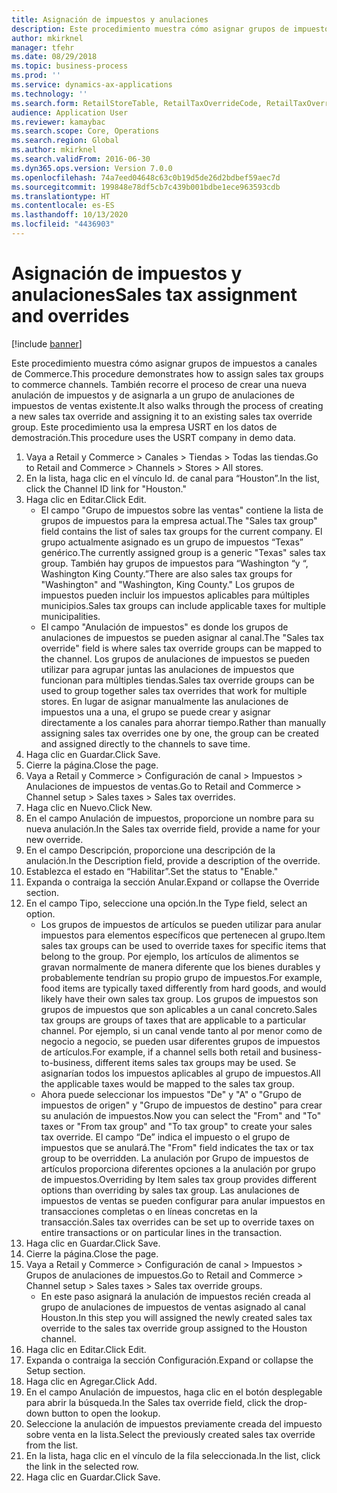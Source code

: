 ```yaml
---
title: Asignación de impuestos y anulaciones
description: Este procedimiento muestra cómo asignar grupos de impuestos a canales de Commerce.
author: mkirknel
manager: tfehr
ms.date: 08/29/2018
ms.topic: business-process
ms.prod: ''
ms.service: dynamics-ax-applications
ms.technology: ''
ms.search.form: RetailStoreTable, RetailTaxOverrideCode, RetailTaxOverrideGroup
audience: Application User
ms.reviewer: kamaybac
ms.search.scope: Core, Operations
ms.search.region: Global
ms.author: mkirknel
ms.search.validFrom: 2016-06-30
ms.dyn365.ops.version: Version 7.0.0
ms.openlocfilehash: 74a7eed04648c63c0b19d5de26d2bdbef59aec7d
ms.sourcegitcommit: 199848e78df5cb7c439b001bdbe1ece963593cdb
ms.translationtype: HT
ms.contentlocale: es-ES
ms.lasthandoff: 10/13/2020
ms.locfileid: "4436903"
---
```

# <a name="sales-tax-assignment-and-overrides"></a><span data-ttu-id="a529d-103">Asignación de impuestos y anulaciones</span><span class="sxs-lookup"><span data-stu-id="a529d-103">Sales tax assignment and overrides</span></span>

[!include [banner](../../includes/banner.md)]

<span data-ttu-id="a529d-104">Este procedimiento muestra cómo asignar grupos de impuestos a canales de Commerce.</span><span class="sxs-lookup"><span data-stu-id="a529d-104">This procedure demonstrates how to assign sales tax groups to commerce channels.</span></span> <span data-ttu-id="a529d-105">También recorre el proceso de crear una nueva anulación de impuestos y de asignarla a un grupo de anulaciones de impuestos de ventas existente.</span><span class="sxs-lookup"><span data-stu-id="a529d-105">It also walks through the process of creating a new sales tax override and assigning it to an existing sales tax override group.</span></span> <span data-ttu-id="a529d-106">Este procedimiento usa la empresa USRT en los datos de demostración.</span><span class="sxs-lookup"><span data-stu-id="a529d-106">This procedure uses the USRT company in demo data.</span></span>

1. <span data-ttu-id="a529d-107">Vaya a Retail y Commerce > Canales > Tiendas > Todas las tiendas.</span><span class="sxs-lookup"><span data-stu-id="a529d-107">Go to Retail and Commerce > Channels > Stores > All stores.</span></span>
2. <span data-ttu-id="a529d-108">En la lista, haga clic en el vínculo Id. de canal para “Houston”.</span><span class="sxs-lookup"><span data-stu-id="a529d-108">In the list, click the Channel ID link for "Houston."</span></span>
3. <span data-ttu-id="a529d-109">Haga clic en Editar.</span><span class="sxs-lookup"><span data-stu-id="a529d-109">Click Edit.</span></span>
    * <span data-ttu-id="a529d-110">El campo "Grupo de impuestos sobre las ventas" contiene la lista de grupos de impuestos para la empresa actual.</span><span class="sxs-lookup"><span data-stu-id="a529d-110">The "Sales tax group" field contains the list of sales tax groups for the current company.</span></span> <span data-ttu-id="a529d-111">El grupo actualmente asignado es un grupo de impuestos “Texas” genérico.</span><span class="sxs-lookup"><span data-stu-id="a529d-111">The currently assigned group is a generic "Texas" sales tax group.</span></span> <span data-ttu-id="a529d-112">También hay grupos de impuestos para “Washington “y “, Washington King County.”</span><span class="sxs-lookup"><span data-stu-id="a529d-112">There are also sales tax groups for "Washington" and "Washington, King County."</span></span> <span data-ttu-id="a529d-113">Los grupos de impuestos pueden incluir los impuestos aplicables para múltiples municipios.</span><span class="sxs-lookup"><span data-stu-id="a529d-113">Sales tax groups can include applicable taxes for multiple municipalities.</span></span>  
    * <span data-ttu-id="a529d-114">El campo "Anulación de impuestos" es donde los grupos de anulaciones de impuestos se pueden asignar al canal.</span><span class="sxs-lookup"><span data-stu-id="a529d-114">The "Sales tax override" field is where sales tax override groups can be mapped to the channel.</span></span> <span data-ttu-id="a529d-115">Los grupos de anulaciones de impuestos se pueden utilizar para agrupar juntas las anulaciones de impuestos que funcionan para múltiples tiendas.</span><span class="sxs-lookup"><span data-stu-id="a529d-115">Sales tax override groups can be used to group together sales tax overrides that work for multiple stores.</span></span> <span data-ttu-id="a529d-116">En lugar de asignar manualmente las anulaciones de impuestos una a una, el grupo se puede crear y asignar directamente a los canales para ahorrar tiempo.</span><span class="sxs-lookup"><span data-stu-id="a529d-116">Rather than manually assigning sales tax overrides one by one, the group can be created and assigned directly to the channels to save time.</span></span>  
4. <span data-ttu-id="a529d-117">Haga clic en Guardar.</span><span class="sxs-lookup"><span data-stu-id="a529d-117">Click Save.</span></span>
5. <span data-ttu-id="a529d-118">Cierre la página.</span><span class="sxs-lookup"><span data-stu-id="a529d-118">Close the page.</span></span>
6. <span data-ttu-id="a529d-119">Vaya a Retail y Commerce > Configuración de canal > Impuestos > Anulaciones de impuestos de ventas.</span><span class="sxs-lookup"><span data-stu-id="a529d-119">Go to Retail and Commerce > Channel setup > Sales taxes > Sales tax overrides.</span></span>
7. <span data-ttu-id="a529d-120">Haga clic en Nuevo.</span><span class="sxs-lookup"><span data-stu-id="a529d-120">Click New.</span></span>
8. <span data-ttu-id="a529d-121">En el campo Anulación de impuestos, proporcione un nombre para su nueva anulación.</span><span class="sxs-lookup"><span data-stu-id="a529d-121">In the Sales tax override field, provide a name for your new override.</span></span>
9. <span data-ttu-id="a529d-122">En el campo Descripción, proporcione una descripción de la anulación.</span><span class="sxs-lookup"><span data-stu-id="a529d-122">In the Description field, provide a description of the override.</span></span>
10. <span data-ttu-id="a529d-123">Establezca el estado en “Habilitar”.</span><span class="sxs-lookup"><span data-stu-id="a529d-123">Set the status to "Enable."</span></span>
11. <span data-ttu-id="a529d-124">Expanda o contraiga la sección Anular.</span><span class="sxs-lookup"><span data-stu-id="a529d-124">Expand or collapse the Override section.</span></span>
12. <span data-ttu-id="a529d-125">En el campo Tipo, seleccione una opción.</span><span class="sxs-lookup"><span data-stu-id="a529d-125">In the Type field, select an option.</span></span>
    * <span data-ttu-id="a529d-126">Los grupos de impuestos de artículos se pueden utilizar para anular impuestos para elementos específicos que pertenecen al grupo.</span><span class="sxs-lookup"><span data-stu-id="a529d-126">Item sales tax groups can be used to override taxes for specific items that belong to the group.</span></span> <span data-ttu-id="a529d-127">Por ejemplo, los artículos de alimentos se gravan normalmente de manera diferente que los bienes durables y probablemente tendrían su propio grupo de impuestos.</span><span class="sxs-lookup"><span data-stu-id="a529d-127">For example, food items are typically taxed differently from hard goods, and would likely have their own sales tax group.</span></span> <span data-ttu-id="a529d-128">Los grupos de impuestos son grupos de impuestos que son aplicables a un canal concreto.</span><span class="sxs-lookup"><span data-stu-id="a529d-128">Sales tax groups are groups of taxes that are applicable to a particular channel.</span></span> <span data-ttu-id="a529d-129">Por ejemplo, si un canal vende tanto al por menor como de negocio a negocio, se pueden usar diferentes grupos de impuestos de artículos.</span><span class="sxs-lookup"><span data-stu-id="a529d-129">For example, if a channel sells both retail and business-to-business, different items sales tax groups may be used.</span></span> <span data-ttu-id="a529d-130">Se asignarían todos los impuestos aplicables al grupo de impuestos.</span><span class="sxs-lookup"><span data-stu-id="a529d-130">All the applicable taxes would be mapped to the sales tax group.</span></span>  
    * <span data-ttu-id="a529d-131">Ahora puede seleccionar los impuestos "De" y "A" o "Grupo de impuestos de origen" y "Grupo de impuestos de destino" para crear su anulación de impuestos.</span><span class="sxs-lookup"><span data-stu-id="a529d-131">Now you can select the "From" and "To" taxes or "From tax group" and "To tax group" to create your sales tax override.</span></span> <span data-ttu-id="a529d-132">El campo “De” indica el impuesto o el grupo de impuestos que se anulará.</span><span class="sxs-lookup"><span data-stu-id="a529d-132">The "From" field indicates the tax or tax group to be overridden.</span></span> <span data-ttu-id="a529d-133">La anulación por Grupo de impuestos de artículos proporciona diferentes opciones a la anulación por grupo de impuestos.</span><span class="sxs-lookup"><span data-stu-id="a529d-133">Overriding by Item sales tax group provides different options than overriding by sales tax group.</span></span> <span data-ttu-id="a529d-134">Las anulaciones de impuestos de ventas se pueden configurar para anular impuestos en transacciones completas o en líneas concretas en la transacción.</span><span class="sxs-lookup"><span data-stu-id="a529d-134">Sales tax overrides can be set up to override taxes on entire transactions or on particular lines in the transaction.</span></span>  
13. <span data-ttu-id="a529d-135">Haga clic en Guardar.</span><span class="sxs-lookup"><span data-stu-id="a529d-135">Click Save.</span></span>
14. <span data-ttu-id="a529d-136">Cierre la página.</span><span class="sxs-lookup"><span data-stu-id="a529d-136">Close the page.</span></span>
15. <span data-ttu-id="a529d-137">Vaya a Retail y Commerce > Configuración de canal > Impuestos > Grupos de anulaciones de impuestos.</span><span class="sxs-lookup"><span data-stu-id="a529d-137">Go to Retail and Commerce > Channel setup > Sales taxes > Sales tax override groups.</span></span>
    * <span data-ttu-id="a529d-138">En este paso asignará la anulación de impuestos recién creada al grupo de anulaciones de impuestos de ventas asignado al canal Houston.</span><span class="sxs-lookup"><span data-stu-id="a529d-138">In this step you will assigned the newly created sales tax override to the sales tax override group assigned to the Houston channel.</span></span>  
16. <span data-ttu-id="a529d-139">Haga clic en Editar.</span><span class="sxs-lookup"><span data-stu-id="a529d-139">Click Edit.</span></span>
17. <span data-ttu-id="a529d-140">Expanda o contraiga la sección Configuración.</span><span class="sxs-lookup"><span data-stu-id="a529d-140">Expand or collapse the Setup section.</span></span>
18. <span data-ttu-id="a529d-141">Haga clic en Agregar.</span><span class="sxs-lookup"><span data-stu-id="a529d-141">Click Add.</span></span>
19. <span data-ttu-id="a529d-142">En el campo Anulación de impuestos, haga clic en el botón desplegable para abrir la búsqueda.</span><span class="sxs-lookup"><span data-stu-id="a529d-142">In the Sales tax override field, click the drop-down button to open the lookup.</span></span>
20. <span data-ttu-id="a529d-143">Seleccione la anulación de impuestos previamente creada del impuesto sobre venta en la lista.</span><span class="sxs-lookup"><span data-stu-id="a529d-143">Select the previously created sales tax override from the list.</span></span>
21. <span data-ttu-id="a529d-144">En la lista, haga clic en el vínculo de la fila seleccionada.</span><span class="sxs-lookup"><span data-stu-id="a529d-144">In the list, click the link in the selected row.</span></span>
22. <span data-ttu-id="a529d-145">Haga clic en Guardar.</span><span class="sxs-lookup"><span data-stu-id="a529d-145">Click Save.</span></span>

